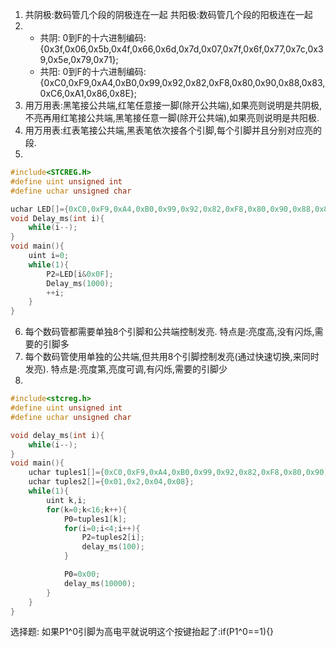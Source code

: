 1. 共阴极:数码管几个段的阴极连在一起
	共阳极:数码管几个段的阳极连在一起
2. 
	- 共阴: 0到F的十六进制编码: {0x3f,0x06,0x5b,0x4f,0x66,0x6d,0x7d,0x07,0x7f,0x6f,0x77,0x7c,0x39,0x5e,0x79,0x71};
	- 共阳: 0到F的十六进制编码: {0xC0,0xF9,0xA4,0xB0,0x99,0x92,0x82,0xF8,0x80,0x90,0x88,0x83,0xC6,0xA1,0x86,0x8E};
3. 用万用表:黑笔接公共端,红笔任意接一脚(除开公共端),如果亮则说明是共阴极,不亮再用红笔接公共端,黑笔接任意一脚(除开公共端),如果亮则说明是共阳极.
4. 用万用表:红表笔接公共端,黑表笔依次接各个引脚,每个引脚并且分别对应亮的段.
5. 
```c
#include<STCREG.H>
#define uint unsigned int 
#define uchar unsigned char

uchar LED[]={0xC0,0xF9,0xA4,0xB0,0x99,0x92,0x82,0xF8,0x80,0x90,0x88,0x83,0xC6,0xA1,0x86,0x8E};
void Delay_ms(int i){
	while(i--);
}
void main(){
	uint i=0;
	while(1){
		P2=LED[i&0x0F];
		Delay_ms(1000);
		++i;
	}
}
```
6. 每个数码管都需要单独8个引脚和公共端控制发亮. 特点是:亮度高,没有闪烁,需要的引脚多
7. 每个数码管使用单独的公共端,但共用8个引脚控制发亮(通过快速切换,来同时发亮). 特点是:亮度第,亮度可调,有闪烁,需要的引脚少
8. 
```c
#include<stcreg.h>
#define uint unsigned int 
#define uchar unsigned char

void delay_ms(int i){
	while(i--);
}
void main(){
	uchar tuples1[]={0xC0,0xF9,0xA4,0xB0,0x99,0x92,0x82,0xF8,0x80,0x90,0x88,0x83,0xC6,0xA1,0x86,0x8E};
	uchar tuples2[]={0x01,0x2,0x04,0x08};
	while(1){
		uint k,i;
		for(k=0;k<16;k++){
			P0=tuples1[k];
			for(i=0;i<4;i++){
				P2=tuples2[i];
				delay_ms(100);
			}	

			P0=0x00;
			delay_ms(10000);
		}
	}
}
```
选择题:
如果P1^0引脚为高电平就说明这个按键抬起了:if(P1^0==1){}
